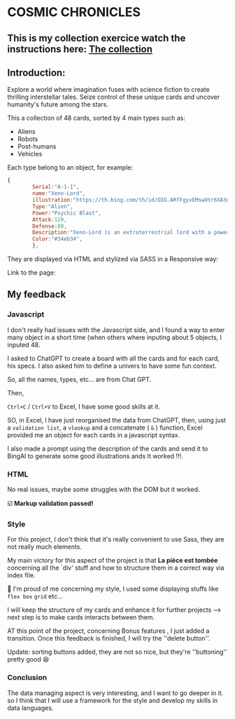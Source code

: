 # COSMIC CHRONICLES 

## This is my collection exercice watch the instructions here: [The collection](https://github.com/becodeorg/CRL-KELLER-6/blob/38583d9431a5d859668dd95e3ea96ee403150426/1.TRAIL/2.The-Hill/1.DOM/4.TheCollection/readme.md)


## Introduction:

Explore a world where imagination fuses with science fiction to create thrilling interstellar tales. Seize control of these unique cards and uncover humanity's future among the stars.

This a collection of 48 cards, sorted by 4 main types such as:

 - Aliens
 - Robots
 - Post-humans
 - Vehicles
   
Each type belong to an object, for example:

```javascript
{
        Serial:"A-1-1",
        name:"Xeno-Lord",
        illustration:"https://th.bing.com/th/id/OIG.ARfFgyvEMswOtr6XA3gX?pid=ImgGn",
        Type:"Alien",
        Power:"Psychic Blast",
        Attack:120,
        Defense:80,
        Description:"Xeno-Lord is an extraterrestrial lord with a powerful Psychic Blast. He commands a formidable alien army.",
        Color:"#34eb34",
        },
```

They are displayed via HTML and stylized via SASS in a Responsive way:

Link to the page: []()

## My feedback

### Javascript

I don't really had issues with the Javascript side, and I found a way to enter many object in a short time (when others where inputing about 5 objects, I inputed 48. 

I asked to ChatGPT to create a board with all the cards and for each card, his specs. I also asked him to define a univers to have some fun context.

So, all the names, types, etc... are from Chat GPT.

Then,

`Ctrl+C` / `Ctrl+V` to Excel, I have some good skills at it.

SO, in Excel, I have just reorganised the data from ChatGPT, then, using just a `validation list`, a `vlookup` and a concatenate ( `&` ) function, Excel provided me an object for each cards in a javascript syntax.

I also made a prompt using the description of the cards and send it to BingAI to generate some good illustrations ands It worked !!!. 

### HTML

No real issues, maybe some struggles with the DOM but it worked.

☑️ **Markup validation passed!**


### Style

For this project, I don't think that it's really convenient to use Sass, they are not really much elements.

My main victory for this aspect of the project is that **La pièce est tombée** concerning all the `div' stuff and how to structure them in a correct way via index file.

🥇 I'm proud of me concerning my style, I used some displaying stuffs like `flex box` `grid` etc...

I will keep the structure of my cards and enhance it for further projects --> next step is to make cards interacts between them.

AT this point of the project, concerning Bonus features , I just added a transition. Once this feedback is finished, I will try the ''delete button''.

Update: sorting buttons added, they are not so nice, but they're ''buttoning'' pretty good 😆

### Conclusion 

The data managing aspect is very interesting, and I want to go deeper in it. so I think that I will use a framework for the style and develop my skills in data languages. 




 


